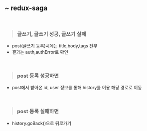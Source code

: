 ## ~ redux-saga

<br>

>### 글쓰기, 글쓰기 성공, 글쓰기 실패
- post(글쓰기 등록)시에는 title,body,tags 전부
- 결과는 auth,authError로 확인

<br>

>### post 등록 성공하면
- post에서 받아온 id, user 정보를 통해 history를 이용 해당 경로로 이동

<br>


>### post 등록 실패하면
- history.goBack()으로 뒤로가기
